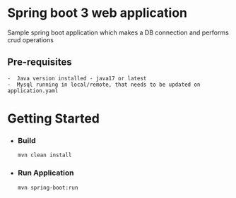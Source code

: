# Spring boot 3 web application
 Sample spring boot application which makes a DB connection and performs crud operations

## Pre-requisites
    -  Java version installed - java17 or latest
    -  Mysql running in local/remote, that needs to be updated on application.yaml
# Getting Started
- ### Build
    ```
    mvn clean install
  ```
- ### Run Application
    ```
    mvn spring-boot:run
  ```
